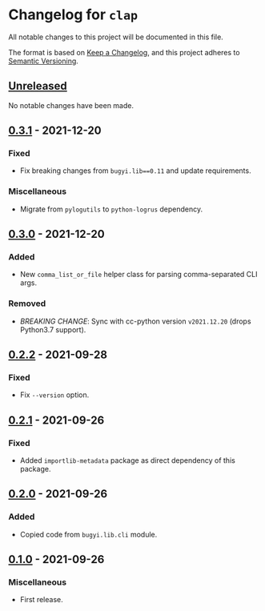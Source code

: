 # Changelog for `clap`

All notable changes to this project will be documented in this file.

The format is based on [Keep a Changelog], and this project adheres to
[Semantic Versioning].

[Keep a Changelog]: https://keepachangelog.com/en/1.0.0/
[Semantic Versioning]: https://semver.org/


## [Unreleased](https://github.com/bbugyi200/clap/compare/0.3.1...HEAD)

No notable changes have been made.


## [0.3.1](https://github.com/bbugyi200/clap/compare/0.3.0...0.3.1) - 2021-12-20

### Fixed

* Fix breaking changes from `bugyi.lib==0.11` and update requirements.

### Miscellaneous

* Migrate from `pylogutils` to `python-logrus` dependency.


## [0.3.0](https://github.com/bbugyi200/clap/compare/0.2.2...0.3.0) - 2021-12-20

### Added

* New `comma_list_or_file` helper class for parsing comma-separated CLI args.

### Removed

* *BREAKING CHANGE*: Sync with cc-python version `v2021.12.20` (drops Python3.7 support).


## [0.2.2](https://github.com/bbugyi200/clap/compare/0.2.1...0.2.2) - 2021-09-28

### Fixed

* Fix `--version` option.


## [0.2.1](https://github.com/bbugyi200/clap/compare/0.2.0...0.2.1) - 2021-09-26

### Fixed

* Added `importlib-metadata` package as direct dependency of this package.


## [0.2.0](https://github.com/bbugyi200/clap/compare/0.1.0...0.2.0) - 2021-09-26

### Added

* Copied code from `bugyi.lib.cli` module.


## [0.1.0](https://github.com/bbugyi200/clap/releases/tag/0.1.0) - 2021-09-26

### Miscellaneous

* First release.
